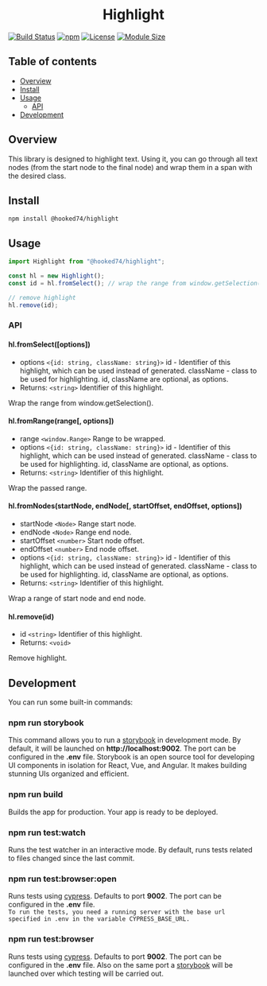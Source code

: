 <h1 align="center"><strong>Highlight</strong></h1>

[![Build Status](https://travis-ci.org/Hooked74/highlight.svg?branch=master)](https://travis-ci.org/Hooked74/highlight)
[![npm](https://img.shields.io/npm/v/@hooked74/highlight)](https://www.npmjs.com/package/@hooked74/highlight)
[![License](https://img.shields.io/npm/l/@hooked74/highlight)](https://github.com/Hooked74/highlight/blob/master/LICENSE)
[![Module Size](https://img.shields.io/badge/dynamic/json?color=success&label=module%20size&query=%24.module&url=https%3A%2F%2Fraw.githubusercontent.com%2FHooked74%2Fhighlight%2Fmaster%2F.size-snapshot.json)](https://github.com/Hooked74/highlight/blob/master/.size-snapshot.json)

## Table of contents

<!--ts-->
- [Overview](#overview)
- [Install](#install)
- [Usage](#usage)
  - [API](#api)
- [Development](#development)
<!--te-->

## Overview

This library is designed to highlight text. Using it, you can go through all text nodes (from the start node to the final node) and wrap them in a span with the desired class.

## Install

```
npm install @hooked74/highlight
```

## Usage

```js
import Highlight from "@hooked74/highlight";

const hl = new Highlight();
const id = hl.fromSelect(); // wrap the range from window.getSelection() and return the identifier of this highlight

// remove highlight
hl.remove(id);
```

### API

#### **hl.fromSelect([options])**

- options `<{id: string, className: string}>` id - Identifier of this highlight, which can be used instead of generated. className - class to be used for highlighting. id, className are optional, as options.
- Returns: `<string>` Identifier of this highlight.

Wrap the range from window.getSelection().

#### **hl.fromRange(range[, options])**

- range `<window.Range>` Range to be wrapped.
- options `<{id: string, className: string}>` id - Identifier of this highlight, which can be used instead of generated. className - class to be used for highlighting. id, className are optional, as options.
- Returns: `<string>` Identifier of this highlight.

Wrap the passed range.

#### **hl.fromNodes(startNode, endNode[, startOffset, endOffset, options])**

- startNode `<Node>` Range start node.
- endNode `<Node>` Range end node.
- startOffset `<number>` Start node offset.
- endOffset `<number>` End node offset.
- options `<{id: string, className: string}>` id - Identifier of this highlight, which can be used instead of generated. className - class to be used for highlighting. id, className are optional, as options.
- Returns: `<string>` Identifier of this highlight.

Wrap a range of start node and end node.

#### **hl.remove(id)**

- id `<string>` Identifier of this highlight.
- Returns: `<void>`

Remove highlight.

## Development

You can run some built-in commands:

### **npm run storybook**

This command allows you to run a [storybook](https://storybook.js.org/) in development mode. By default, it will be launched on **http://localhost:9002**. The port can be configured in the **.env** file. Storybook is an open source tool for developing UI components in isolation for React, Vue, and Angular. It makes building stunning UIs organized and efficient.

### **npm run build**

Builds the app for production. Your app is ready to be deployed.

### **npm run test:watch**

Runs the test watcher in an interactive mode. By default, runs tests related to files changed since the last commit.

### **npm run test:browser:open**

Runs tests using [cypress](https://www.cypress.io/). Defaults to port **9002**. The port can be configured in the **.env** file. \
`To run the tests, you need a running server with the base url specified in .env in the variable CYPRESS_BASE_URL.`

### **npm run test:browser**

Runs tests using [cypress](https://www.cypress.io/). Defaults to port **9002**. The port can be configured in the **.env** file. Also on the same port a [storybook](https://storybook.js.org/) will be launched over which testing will be carried out.
